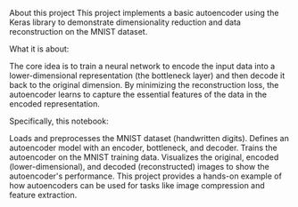 About this project
This project implements a basic autoencoder using the Keras library to demonstrate dimensionality reduction and data reconstruction on the MNIST dataset.

What it is about:

The core idea is to train a neural network to encode the input data into a lower-dimensional representation (the bottleneck layer) and then decode it back to the original dimension. By minimizing the reconstruction loss, the autoencoder learns to capture the essential features of the data in the encoded representation.

Specifically, this notebook:

Loads and preprocesses the MNIST dataset (handwritten digits).
Defines an autoencoder model with an encoder, bottleneck, and decoder.
Trains the autoencoder on the MNIST training data.
Visualizes the original, encoded (lower-dimensional), and decoded (reconstructed) images to show the autoencoder's performance.
This project provides a hands-on example of how autoencoders can be used for tasks like image compression and feature extraction.
